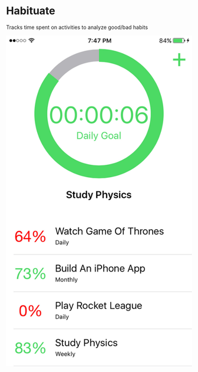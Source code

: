 # Habituate
Tracks time spent on activities to analyze good/bad habits

![alt text](https://github.com/mahkeeoh/Habituate/blob/master/Habituate/Assets.xcassets/Habituate_Screenshot_Web_1080x1920.imageset/Habituate_Screenshot_Web_1080x1920.jpg "Main View")
